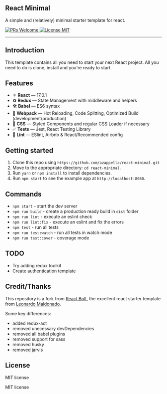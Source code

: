 ## React Minimal

A simple and (relatively) minimal starter template for react.

<a href="http://makeapullrequest.com">
    <img src="https://img.shields.io/badge/PRs-welcome-brightgreen.svg?style=flat-square" alt="PRs Welcome">
</a>
<a href="https://opensource.org/licenses/MIT">
    <img src="https://img.shields.io/badge/license-MIT-blue.svg?style=flat-square" alt="License MIT">
</a>

<hr />

## Introduction

This template contains all you need to start your next React project. All you need to do is clone, install and you're ready to start.

## Features

- ⚛ **React** — 17.0.1
- ♻ **Redux** — State Management with middleware and helpers
- 🛠 **Babel** — ES6 syntax
- 🚀 **Webpack**  — Hot Reloading, Code Splitting, Optimized Build (development/production)
- 💅 **CSS** — Styled Components and regular CSS Loader if necessary
- ✅  **Tests** — Jest, React Testing Library
- 💖  **Lint** — ESlint, Airbnb & React/Recommended config

## Getting started

1. Clone this repo using `https://github.com/azappella/react-minimal.git`
2. Move to the appropriate directory: `cd react-minimal`.<br />
3. Run `yarn` or `npm install` to install dependencies.<br />
4. Run `npm start` to see the example app at `http://localhost:8080`.

## Commands

- `npm start` - start the dev server
- `npm run build` - create a production ready build in `dist` folder
- `npm run lint` - execute an eslint check
- `npm run lint:fix` - execute an eslint and fix the errors
- `npm test` - run all tests
- `npm run test:watch` - run all tests in watch mode
- `npm run test:cover` - coverage mode

##  TODO

- Try adding redux toolkit
- Create authentication template

## Credit/Thanks

This repository is a fork from [React Bolt](https://github.com/leonardomso/react-bolt), the excellent react starter template from [Leonardo Maldonado](https://github.com/leonardomso).

Some key differences:

- added redux-act
- removed unecessary devDependencies
- removed all babel plugins
- removed support for sass
- removed husky
- removed jarvis

## License

MIT license

MIT license

